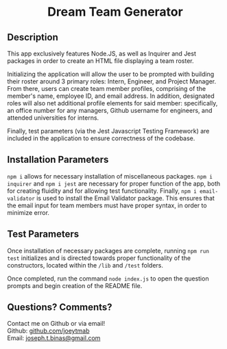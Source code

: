 <h1 align="center">Dream Team Generator</h1>

## Description

This app exclusively features Node.JS, as well as Inquirer and Jest packages in order to create an HTML file displaying a team roster.

Initializing the application will allow the user to be prompted with building their roster around 3 primary roles: Intern, Engineer, and Project Manager. From there, users can create team member profiles, comprising of the member's name, employee ID, and email address. In addition, designated roles will also net additional profile elements for said member: specifically, an office number for any managers, Github username for engineers, and attended universities for interns.

Finally, test parameters (via the Jest Javascript Testing Framework) are included in the application to ensure correctness of the codebase.

## Installation Parameters

`npm i` allows for necessary installation of miscellaneous packages. `npm i inquirer` and `npm i jest` are necessary for proper function of the app, both for creating fluidity and for allowing test functionality. Finally, `npm i email-validator` is used to install the Email Validator package. This ensures that the email input for team members must have proper syntax, in order to minimize error.

## Test Parameters

Once installation of necessary packages are complete, running `npm run test` initializes and is directed towards proper functionality of the constructors, located within the `/lib` and `/test` folders. </br>

Once completed, run the command `node index.js` to open the question prompts and begin creation of the README file.

## Questions? Comments?

Contact me on Github or via email! </br>
Github: [github.com/joeytmab](github.com/joeytmab) </br>
Email: [joseph.t.binas@gmail.com](joseph.t.binas@gmail.com)

